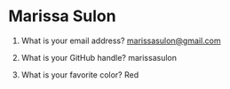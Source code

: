 # Marissa Sulon
1. What is your email address?
marissasulon@gmail.com

2. What is your GitHub handle?
marissasulon

3. What is your favorite color?
Red